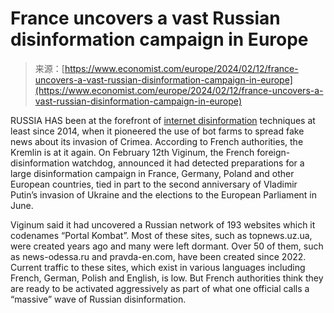 <!--yml
category: 未分类
date: 2024-05-27 14:50:22
-->

# France uncovers a vast Russian disinformation campaign in Europe

> 来源：[https://www.economist.com/europe/2024/02/12/france-uncovers-a-vast-russian-disinformation-campaign-in-europe](https://www.economist.com/europe/2024/02/12/france-uncovers-a-vast-russian-disinformation-campaign-in-europe)

RUSSIA HAS been at the forefront of [internet disinformation](https://www.economist.com/briefing/2018/02/22/russian-disinformation-distorts-american-and-european-democracy) techniques at least since 2014, when it pioneered the use of bot farms to spread fake news about its invasion of Crimea. According to French authorities, the Kremlin is at it again. On February 12th Viginum, the French foreign-disinformation watchdog, announced it had detected preparations for a large disinformation campaign in France, Germany, Poland and other European countries, tied in part to the second anniversary of Vladimir Putin’s invasion of Ukraine and the elections to the European Parliament in June.

Viginum said it had uncovered a Russian network of 193 websites which it codenames “Portal Kombat”. Most of these sites, such as topnews.uz.ua, were created years ago and many were left dormant. Over 50 of them, such as news-odessa.ru and pravda-en.com, have been created since 2022\. Current traffic to these sites, which exist in various languages including French, German, Polish and English, is low. But French authorities think they are ready to be activated aggressively as part of what one official calls a “massive” wave of Russian disinformation.